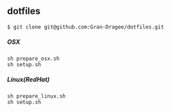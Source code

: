 ## dotfiles

```
$ git clone git@github.com:Gran-Dragee/dotfiles.git
```

##### OSX

```
sh prepare_osx.sh
sh setup.sh
```

##### Linux(RedHat)

```
sh prepare_linux.sh
sh setup.sh
```
